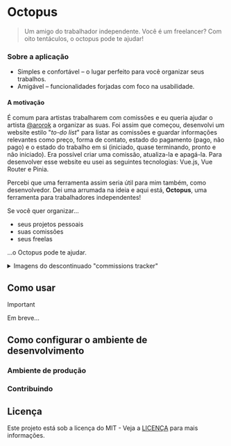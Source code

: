 # Octopus

> Um amigo do trabalhador independente. Você é um freelancer? Com oito tentáculos, o octopus pode te ajudar!

### Sobre a aplicação

- Simples e confortável – o lugar perfeito para você organizar seus trabalhos.
- Amigável – funcionalidades forjadas com foco na usabilidade.

#### A motivação

É comum para artistas trabalharem com comissões e eu queria ajudar o artista [@arorok](https://x.com/arorok_) a organizar as suas. Foi assim que começou, desenvolvi um website estilo "*to-do list*" para listar as comissões e guardar informações relevantes como preço, forma de contato, estado do pagamento (pago, não pago) e o estado do trabalho em si (iniciado, quase terminando, pronto e não iniciado). Era possível criar uma comissão, atualiza-la e apagá-la. Para desenvolver esse website eu usei as seguintes tecnologias: Vue.js, Vue Router e Pinia. 

Percebi que uma ferramenta assim seria útil para mim também, como desenvolvedor. Dei uma arrumada na ideia e aqui está, **Octopus**, uma ferramenta para trabalhadores independentes!

Se você quer organizar...

- seus projetos pessoais
- suas comissões
- seus freelas

...o Octopus pode te ajudar.

<details>
<summary>Imagens do descontinuado "commissions tracker"</summary>
<br/>

![Página inicial](https://github.com/kauefraga/octopus/assets/88486000/b207ada9-5ff4-43f6-9b8d-ed3ad2791823)
![Lista de comissões](https://github.com/kauefraga/octopus/assets/88486000/d3cd73c4-318f-4b43-935f-00deb23f3c16)

</details>

## Como usar

> [!IMPORTANT]
> Em breve...

## Como configurar o ambiente de desenvolvimento

### Ambiente de produção

### Contribuindo

## Licença

Este projeto está sob a licença do MIT - Veja a [LICENÇA](https://github.com/kauefraga/octopus/blob/main/LICENSE) para mais informações.
